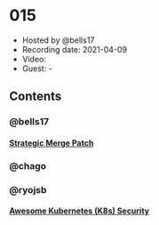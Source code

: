 # 015

- Hosted by @bells17
- Recording date: 2021-04-09
- Video: 
- Guest: -

## Contents

### @bells17

#### [Strategic Merge Patch](https://github.com/kubernetes/community/blob/master/contributors/devel/sig-api-machinery/strategic-merge-patch.md)

### @chago

### @ryojsb
#### [Awesome Kubernetes (K8s) Security](https://github.com/magnologan/awesome-k8s-security)

